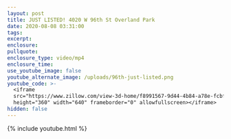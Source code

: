 ```yaml
---
layout: post
title: JUST LISTED! 4020 W 96th St Overland Park
date: 2020-08-08 03:31:00
tags:
excerpt:
enclosure:
pullquote:
enclosure_type: video/mp4
enclosure_time:
use_youtube_image: false
youtube_alternate_image: /uploads/96th-just-listed.png
youtube_code: >-
  <iframe
  src="https://www.zillow.com/view-3d-home/f8991567-9d44-4b84-a78e-fcbf42c59517"
  height="360" width="640" frameborder="0" allowfullscreen></iframe>
hidden: false
---
```


{% include youtube.html %}